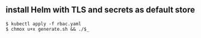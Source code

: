 ## install Helm with TLS and secrets as default store

```console
$ kubectl apply -f rbac.yaml
$ chmox u+x generate.sh && ./$_
```